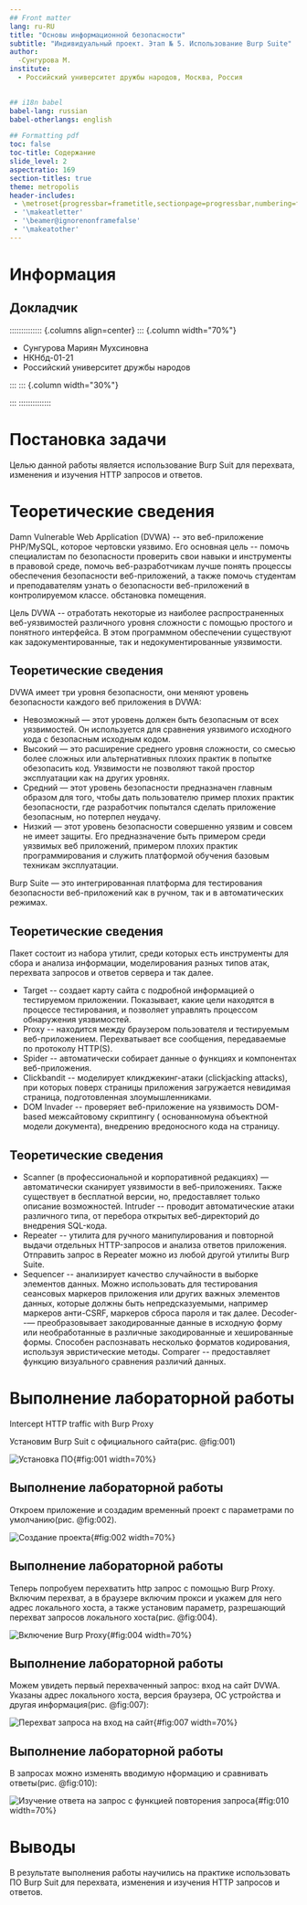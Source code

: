 ```yaml
---
## Front matter
lang: ru-RU
title: "Основы информационной безопасности"
subtitle: "Индивидуальный проект. Этап № 5. Использование Burp Suite"
author:
  -Сунгурова М.
institute:
  - Российский университет дружбы народов, Москва, Россия
  

## i18n babel
babel-lang: russian
babel-otherlangs: english

## Formatting pdf
toc: false
toc-title: Содержание
slide_level: 2
aspectratio: 169
section-titles: true
theme: metropolis
header-includes:
 - \metroset{progressbar=frametitle,sectionpage=progressbar,numbering=fraction}
 - '\makeatletter'
 - '\beamer@ignorenonframefalse'
 - '\makeatother'
---
```


# Информация

## Докладчик

:::::::::::::: {.columns align=center}
::: {.column width="70%"}

  * Сунгурова Мариян Мухсиновна
  * НКНбд-01-21
  * Российский университет дружбы народов

:::
::: {.column width="30%"}



:::
::::::::::::::

# Постановка задачи

Целью данной работы является использование Burp Suit для перехвата, изменения и изучения HTTP запросов и ответов. 

# Теоретические сведения

Damn Vulnerable Web Application (DVWA) -- это веб-приложение PHP/MySQL, которое чертовски уязвимо. Его основная цель -- помочь специалистам по безопасности проверить свои навыки и инструменты в правовой среде, помочь веб-разработчикам лучше понять процессы обеспечения безопасности веб-приложений, а также помочь студентам и преподавателям узнать о безопасности веб-приложений в контролируемом классе. обстановка помещения.

Цель DVWA -- отработать некоторые из наиболее распространенных веб-уязвимостей различного уровня сложности с помощью простого и понятного интерфейса. В этом программном обеспечении существуют как задокументированные, так и недокументированные уязвимости.

## Теоретические сведения

DVWA имеет три уровня безопасности, они меняют уровень безопасности каждого веб приложения в DVWA:

- Невозможный — этот уровень должен быть безопасным от всех уязвимостей. Он используется для сравнения уязвимого исходного кода с безопасным исходным кодом.
- Высокий — это расширение среднего уровня сложности, со смесью более сложных или альтернативных плохих практик в попытке обезопасить код. Уязвимости не позволяют такой простор эксплуатации как на других уровнях.
- Средний — этот уровень безопасности предназначен главным образом для того, чтобы дать пользователю пример плохих практик безопасности, где разработчик попытался сделать приложение безопасным, но потерпел неудачу.
- Низкий — этот уровень безопасности совершенно уязвим и совсем не имеет защиты. Его предназначение быть примером среди уязвимых веб приложений, примером плохих практик программирования и служить платформой обучения базовым техникам эксплуатации.

Burp Suite — это интегрированная платформа для тестирования безопасности веб-приложений как в ручном, так и в автоматических режимах.

## Теоретические сведения

Пакет состоит из набора утилит, среди которых есть инструменты для сбора и анализа информации, моделирования разных типов атак, перехвата запросов и ответов сервера и так далее.

- Target -- создает карту сайта с подробной информацией о тестируемом приложении. Показывает, какие цели находятся в процессе тестирования, и позволяет управлять процессом обнаружения уязвимостей.
- Proxy -- находится между браузером пользователя и тестируемым веб-приложением. Перехватывает все сообщения, передаваемые по протоколу HTTP(S).
- Spider -- автоматически собирает данные о функциях и компонентах веб-приложения. 
- Clickbandit -- моделирует кликджекинг-атаки (clickjacking attacks), при которых поверх страницы приложения загружается невидимая страница, подготовленная злоумышленниками.
- DOM Invader -- проверяет веб-приложение на уязвимость DOM-based межсайтовому скриптингу ( основанномуна объектной модели документа), внедрению вредоносного кода на страницу.

## Теоретические сведения

- Scanner (в профессиональной и корпоративной редакциях) — автоматически сканирует уязвимости в веб-приложениях. Также существует в бесплатной версии, но, предоставляет только описание возможностей.
Intruder -- проводит автоматические атаки различного типа, от перебора открытых веб-директорий до внедрения SQL-кода.
- Repeater -- утилита для ручного манипулирования и повторной выдачи отдельных HTTP-запросов и анализа ответов приложения. Отправить запрос в Repeater можно из любой другой утилиты Burp Suite.
- Sequencer -- анализирует качество случайности в выборке элементов данных. Можно использовать для тестирования сеансовых маркеров приложения или других важных элементов данных, которые должны быть непредсказуемыми, например маркеров анти-CSRF, маркеров сброса пароля и так далее.
Decoder--— преобразовывает закодированные данные в исходную форму или необработанные в различные закодированные и хешированные формы. Способен распознавать несколько форматов кодирования, используя эвристические методы.
Comparer -- предоставляет функцию визуального сравнения различий данных.

# Выполнение лабораторной работы

Intercept HTTP traffic with Burp Proxy

Установим Burp Suit с официального сайта(рис. @fig:001)

![Установка ПО](image/1.JPG){#fig:001 width=70%}

## Выполнение лабораторной работы

Откроем приложение и создадим временный проект с параметрами по умолчанию(рис. @fig:002).

![Создание проекта](image/2.JPG){#fig:002 width=70%}

## Выполнение лабораторной работы

Теперь попробуем перехватить http запрос с помощью Burp Proxy. Включим перехват, а в браузере включим прокси и укажем для него адрес локального хоста, а также установим параметр, разрешающий перехват запросов локального хоста(рис. @fig:004).

![Включение Burp Proxy](image/3.JPG){#fig:004 width=70%}

## Выполнение лабораторной работы

Можем увидеть первый перехваченный запрос: вход на сайт DVWA. Указаны адрес локального хоста, версия браузера, ОС устройства и другая информация(рис. @fig:007):

![Перехват запроса на вход на сайт](image/4.JPG){#fig:007 width=70%}


## Выполнение лабораторной работы

В запросах можно изменять вводимую нформацию и сравнивать ответы(рис. @fig:010):

![Изучение ответа на запрос с функцией повторения запроса](image/5.JPG){#fig:010 width=70%}

# Выводы

В результате выполнения работы научились на практике использовать ПО Burp Suit для перехвата, изменения и изучения HTTP запросов и ответов. 


